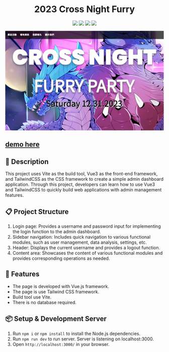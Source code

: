 <h1 align="center">2023 Cross Night Furry</h1>
<p align="center">
  <img src="https://img.shields.io/badge/npm-v9.5.1-blue" >
  <img src="https://img.shields.io/badge/vue-v3.2.45-green">
  <img src="https://img.shields.io/badge/vite-v4.0.0-yellow">
  <img src="https://img.shields.io/badge/tailwindcss-v3.2.4-blue" >
</p>

![This is the demo page](./preview.jpg)

<h2>
<a href="https://spa-furry-project-cross-night.vercel.app/">
 demo here
</a>
</h2>


## 📄 Description

This project uses Vite as the build tool, Vue3 as the front-end framework, and TailwindCSS as the CSS framework to create a simple admin dashboard application. Through this project, developers can learn how to use Vue3 and TailwindCSS to quickly build web applications with admin management features.


## 📋 Project Structure

1. Login page: Provides a username and password input for implementing the login function to the admin dashboard.
2. Sidebar navigation: Includes quick navigation to various functional modules, such as user management, data analysis, settings, etc.
3. Header: Displays the current username and provides a logout function.
4. Content area: Showcases the content of various functional modules and provides corresponding operations as needed.

## 🚀 Features

- The page is developed with Vue.js framework.
- The page is use Tailwind CSS framework.
- Build tool use Vite.
- There is no database required.


## 📦 Setup & Development Server

1. Run `npm i` or `npm install` to install the Node.js dependencies.
2. Run `npm run dev` to run server. Server is listening on localhost:3000.
3. Open `http://localhost:3000/` in your browser.

